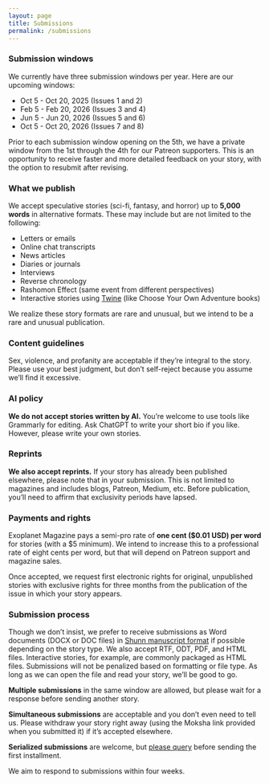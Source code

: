 ```yaml
---
layout: page
title: Submissions
permalink: /submissions
---
```


### Submission windows

We currently have three submission windows per year. Here are our upcoming windows:

- Oct 5 - Oct 20, 2025 (Issues 1 and 2)
- Feb 5 - Feb 20, 2026 (Issues 3 and 4)
- Jun 5 - Jun 20, 2026 (Issues 5 and 6)
- Oct 5 - Oct 20, 2026 (Issues 7 and 8)

Prior to each submission window opening on the 5th, we have a private window from the 1st through the 4th for our Patreon supporters. This is an opportunity to receive faster and more detailed feedback on your story, with the option to resubmit after revising.

### What we publish

We accept speculative stories (sci-fi, fantasy, and horror) up to **5,000 words** in alternative formats. These may include but are not limited to the following:

- Letters or emails
- Online chat transcripts
- News articles
- Diaries or journals
- Interviews
- Reverse chronology
- Rashomon Effect (same event from different perspectives)
- Interactive stories using [Twine](https://twinery.org) (like Choose Your Own Adventure books)

We realize these story formats are rare and unusual, but we intend to be a rare and unusual publication.

### Content guidelines

Sex, violence, and profanity are acceptable if they’re integral to the story. Please use your best judgment, but don’t self-reject because you assume we’ll find it excessive.

### AI policy

**We do not accept stories written by AI.** You’re welcome to use tools like Grammarly for editing. Ask ChatGPT to write your short bio if you like. However, please write your own stories.

### Reprints

**We also accept reprints.** If your story has already been published elsewhere, please note that in your submission. This is not limited to magazines and includes blogs, Patreon, Medium, etc. Before publication, you’ll need to affirm that exclusivity periods have lapsed.

### Payments and rights

Exoplanet Magazine pays a semi-pro rate of **one cent ($0.01 USD) per word** for stories (with a $5 minimum). We intend to increase this to a professional rate of eight cents per word, but that will depend on Patreon support and magazine sales.

Once accepted, we request first electronic rights for original, unpublished stories with exclusive rights for three months from the publication of the issue in which your story appears.

### Submission process

Though we don’t insist, we prefer to receive submissions as Word documents (DOCX or DOC files) in [Shunn manuscript format](https://www.shunn.net/format/story/) if possible depending on the story type. We also accept RTF, ODT, PDF, and HTML files. Interactive stories, for example, are commonly packaged as HTML files. Submissions will not be penalized based on formatting or file type. As long as we can open the file and read your story, we’ll be good to go.

**Multiple submissions** in the same window are allowed, but please wait for a response before sending another story.

**Simultaneous submissions** are acceptable and you don’t even need to tell us. Please withdraw your story right away (using the Moksha link provided when you submitted it) if it’s accepted elsewhere.

**Serialized submissions** are welcome, but [please query](/contact) before sending the first installment.

We aim to respond to submissions within four weeks.

